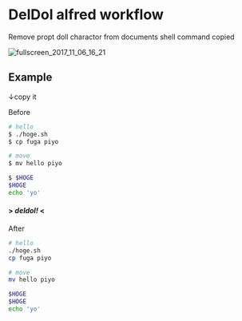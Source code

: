 # DelDol alfred workflow

Remove propt doll charactor from documents shell command copied

![fullscreen_2017_11_06_16_21](https://user-images.githubusercontent.com/2284908/32429608-bc847a0c-c30e-11e7-8259-e642e1e875bf.png)


## Example

↓copy it

Before

```sh
# hello
$ ./hoge.sh
$ cp fuga piyo

# move
$ mv hello piyo

$ $HOGE
$HOGE
echo 'yo'
```

#### > *deldol!* <

After

```sh
# hello
./hoge.sh
cp fuga piyo

# move
mv hello piyo

$HOGE
$HOGE
echo 'yo'
```

